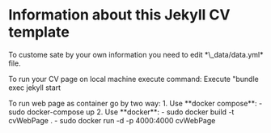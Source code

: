 # Information about this Jekyll CV template

<p>To custome sate by your own information you need to edit *\_data/data.yml* file.</p> 

<p>To run your CV page on local machine execute command:  
   Execute "bundle exec jekyll start </p> 

<p>To run web page as container go by two way:  
1. Use **docker compose**:  
   - sudo docker-compose up  
2. Use **docker**:  
   - sudo docker build -t cvWebPage .  
   - sudo docker run -d -p 4000:4000 cvWebPage </p> 
